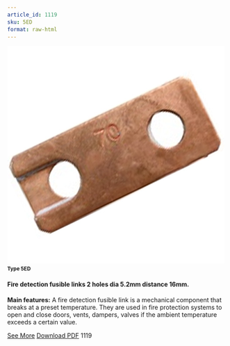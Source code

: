 ```yaml
---
article_id: 1119
sku: 5ED
format: raw-html
---
```

 <img src="../new-images/5ED.jpg" class="card-imgs mb-2">
 <small class="text-grey mb-2"><b>Type 5ED</b> </small>
 <h4>Fire detection fusible links
 2 holes dia 5.2mm distance 16mm.</h4>
 <p><b>Main features:</b> A fire detection fusible link is a mechanical component that breaks at a preset temperature.
 They are used in fire protection systems to open and close doors, vents, dampers, valves if the ambient temperature exceeds a certain value.</p>
 <div class="btns">
 <a href="fire-detection-fusible-links-type-5ed.html" class="btn-red">See More</a>
 <a href="pdf/9-2-3Average welding surface-Maximum permanent force-Maximum permanent load20130707.pdf" target="_blank" class="btn-red">Download PDF</a>
 <!-- <a href="http://www.ultimheat.com/cat9.html" target="_blank" class="access-link"> Access full catalogue <i class="fa fa-external-link" aria-hidden="true"></i> </a> -->
 <span class="number-btn">1119</span>
 </div>
 